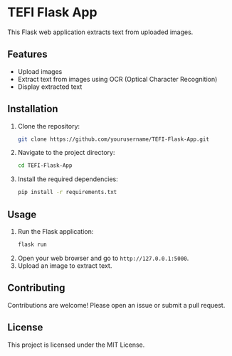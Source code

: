 # TEFI Flask App

This Flask web application extracts text from uploaded images.

## Features

- Upload images
- Extract text from images using OCR (Optical Character Recognition)
- Display extracted text

## Installation

1. Clone the repository:
    ```bash
    git clone https://github.com/yourusername/TEFI-Flask-App.git
    ```
2. Navigate to the project directory:
    ```bash
    cd TEFI-Flask-App
    ```
3. Install the required dependencies:
    ```bash
    pip install -r requirements.txt
    ```

## Usage

1. Run the Flask application:
    ```bash
    flask run
    ```
2. Open your web browser and go to `http://127.0.0.1:5000`.
3. Upload an image to extract text.

## Contributing

Contributions are welcome! Please open an issue or submit a pull request.

## License

This project is licensed under the MIT License.